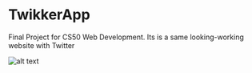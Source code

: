 # TwikkerApp
Final Project for CS50 Web Development. Its is a same looking-working website with Twitter

![alt text](https://github.com/bilgedemirkaya/TwikkerApp/blob/master/indexpage.JPG)
